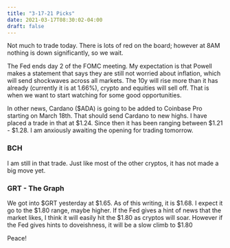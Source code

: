 ```yaml
---
title: "3-17-21 Picks"
date: 2021-03-17T08:30:02-04:00
draft: false
---
```


Not much to trade today. There is lots of red on the board; however at 8AM nothing is down significantly, so we wait. 

The Fed ends day 2 of the FOMC meeting. My expectation is that Powell makes a statement that says they are still not worried about inflation, which will send shockwaves across all markets. The 10y will rise more than it has already (currently it is at 1.66%), crypto and equities will sell off. That is when we want to start watching for some good opportunities. 

In other news, Cardano ($ADA) is going to be added to Coinbase Pro starting on March 18th. That should send Cardano to new highs. I have placed a trade in that at $1.24. Since then it has been ranging between $1.21 - $1.28. I am anxiously awaiting the opening for trading tomorrow. 

### BCH

I am still in that trade. Just like most of the other cryptos, it has not made a big move yet. 

### GRT - The Graph

We got into $GRT yesterday at $1.65. As of this writing, it is $1.68. I expect it go to the $1.80 range, maybe higher. If the Fed gives a hint of news that the market likes, I think it will easily hit the $1.80 as cryptos will soar. However if the Fed gives hints to doveishness, it will be a slow climb to $1.80

Peace!
